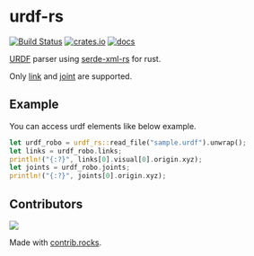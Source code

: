 # urdf-rs

[![Build Status](https://img.shields.io/github/workflow/status/openrr/urdf-rs/CI/main)](https://github.com/openrr/urdf-rs/actions) [![crates.io](https://img.shields.io/crates/v/urdf-rs.svg)](https://crates.io/crates/urdf-rs) [![docs](https://docs.rs/urdf-rs/badge.svg)](https://docs.rs/urdf-rs)

[URDF](http://wiki.ros.org/urdf) parser using [serde-xml-rs](https://github.com/RReverser/serde-xml-rs) for rust.

Only [link](http://wiki.ros.org/urdf/XML/link) and [joint](http://wiki.ros.org/urdf/XML/joint) are supported.

## Example

You can access urdf elements like below example.

```rust
let urdf_robo = urdf_rs::read_file("sample.urdf").unwrap();
let links = urdf_robo.links;
println!("{:?}", links[0].visual[0].origin.xyz);
let joints = urdf_robo.joints;
println!("{:?}", joints[0].origin.xyz);
```

## Contributors

<a href="https://github.com/openrr/urdf-rs/graphs/contributors">
  <img src="https://contrib.rocks/image?repo=openrr/urdf-rs" />
</a>

Made with [contrib.rocks](https://contrib.rocks).
